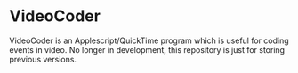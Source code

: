 # VideoCoder

VideoCoder is an Applescript/QuickTime program which is useful for coding events in video. No longer in development, this repository is just for storing previous versions.
